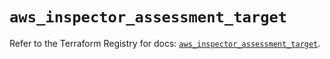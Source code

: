 # `aws_inspector_assessment_target`

Refer to the Terraform Registry for docs: [`aws_inspector_assessment_target`](https://registry.terraform.io/providers/hashicorp/aws/6.9.0/docs/resources/inspector_assessment_target).
